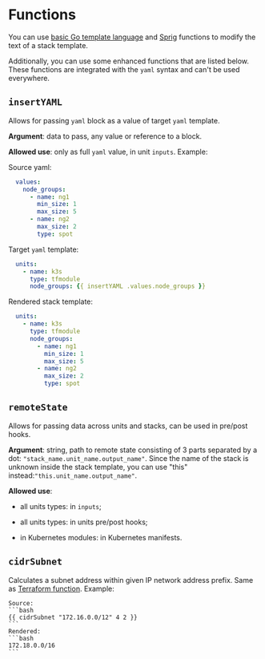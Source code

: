 # Functions

You can use [basic Go template language](https://golang.org/pkg/text/template/#hdr-Functions) and [Sprig](https://masterminds.github.io/sprig/) functions to modify the text of a stack template.

Additionally, you can use some enhanced functions that are listed below. These functions are integrated with the `yaml` syntax and can't be used everywhere.   

## `insertYAML` 

Allows for passing `yaml` block as a value of target `yaml` template. 

**Argument**: data to pass, any value or reference to a block. 
    
**Allowed use**: only as full `yaml` value, in unit `inputs`. Example:

Source yaml:

  ```yaml
    values:
      node_groups:
        - name: ng1
          min_size: 1
          max_size: 5
        - name: ng2
          max_size: 2
          type: spot
  ```

Target `yaml` template:

  ```yaml
    units:
      - name: k3s
        type: tfmodule
        node_groups: {{ insertYAML .values.node_groups }}
  ```

Rendered stack template:

  ```yaml
    units:
      - name: k3s
        type: tfmodule
        node_groups:
          - name: ng1
            min_size: 1
            max_size: 5
          - name: ng2
            max_size: 2
            type: spot
  ```

## `remoteState` 

Allows for passing data across units and stacks, can be used in pre/post hooks. 

**Argument**: string, path to remote state consisting of 3 parts separated by a dot: `"stack_name.unit_name.output_name"`. Since the name of the stack is unknown inside the stack template, you can use "this" instead:`"this.unit_name.output_name"`. 
  
**Allowed use**: 

  * all units types: in `inputs`;

  * all units types: in units pre/post hooks;

  * in Kubernetes modules: in Kubernetes manifests.

## `cidrSubnet`

Calculates a subnet address within given IP network address prefix. Same as [Terraform function](https://www.terraform.io/docs/language/functions/cidrsubnet.html). Example:

    Source:
    ```bash
    {{ cidrSubnet "172.16.0.0/12" 4 2 }}
    ```
    Rendered:
    ```bash
    172.18.0.0/16
    ```
